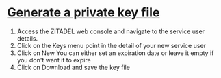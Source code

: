 # **[Generate a private key file](https://zitadel.com/docs/guides/integrate/service-users/private-key-jwt#2-generate-a-private-key-file)**

1. Access the ZITADEL web console and navigate to the service user details.
2. Click on the Keys menu point in the detail of your new service user
3. Click on New
You can either set an expiration date or leave it empty if you don't want it to expire
4. Click on Download and save the key file
